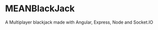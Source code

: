 MEANBlackJack
=============

A Multiplayer blackjack made with Angular, Express, Node and Socket.IO 
